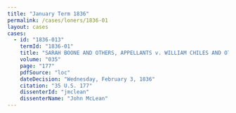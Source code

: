 ```yaml
---
title: "January Term 1836"
permalink: /cases/loners/1836-01
layout: cases
cases:
  - id: "1836-013"
    termId: "1836-01"
    title: "SARAH BOONE AND OTHERS, APPELLANTS v. WILLIAM CHILES AND OTHERS, APPELLEES"
    volume: "035"
    page: "177"
    pdfSource: "loc"
    dateDecision: "Wednesday, February 3, 1836"
    citation: "35 U.S. 177"
    dissenterId: "jmclean"
    dissenterName: "John McLean"
---
```

